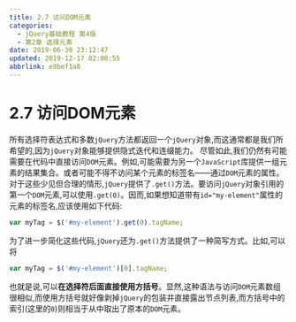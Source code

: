 ```yaml
---
title: 2.7 访问DOM元素
categories: 
  - jQuery基础教程 第4版
  - 第2章 选择元素
date: 2019-06-30 23:12:47
updated: 2019-12-17 02:00:55
abbrlink: e9bef1a8
---
```

# 2.7 访问DOM元素 #
所有选择符表达式和多数`jQuery`方法都返回一个`jQuery`对象,而这通常都是我们所希望的,因为`jQuery`对象能够提供隐式迭代和连缀能力。
尽管如此,我们仍然有可能需要在代码中直接访问`DOM`元素。例如,可能需要为另一个`JavaScript`库提供一组元素的结果集合。或者可能不得不访问某个元素的标签名——通过`DOM`元素的属性。对于这些少见但合理的情形,`jQuery`提供了`.get()`方法。要访问`jQuery`对象引用的第一个`DOM`元素,可以使用`.get(0)`。因而,如果想知道带有`id="my-element"`属性的元素的标签名,应该使用如下代码:
```javascript
var myTag = $('#my-element').get(0).tagName; 
```
为了进一步简化这些代码,`jQuery`还为`.get()`方法提供了一种简写方式。比如,可以将
```javascript
var myTag = $('#my-element')[0].tagName; 
```
也就是说,可以**在选择符后面直接使用方括号**。显然,这种语法与访问`DOM`元素数组很相似,而使用方括号就好像剥掉`jQuery`的包装并直接露出节点列表,而方括号中的索引(这里的`0`)则相当于从中取出了原本的`DOM`元素。

